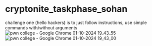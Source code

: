# cryptonite_taskphase_sohan
challenge one (hello hackers) is to just follow instructions, use simple commands with/without arguments
![pwn college - Google Chrome 01-10-2024 19_43_55](https://github.com/user-attachments/assets/33bbe052-0bf5-42ff-8690-f8b11718031b)
![pwn college - Google Chrome 01-10-2024 19_43_00](https://github.com/user-attachments/assets/012beb4b-0b4b-4cdb-b6cc-47cf894e96a7)

